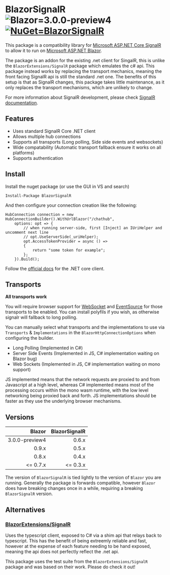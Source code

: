 # BlazorSignalR ![Blazor=3.0.0-preview4](https://img.shields.io/badge/Blazor-3.0.0--preview4-informational.svg) [![NuGet=BlazorSignalR](https://img.shields.io/badge/NuGet-BlazorSignalR-informational.svg)](https://www.nuget.org/packages/BlazorSignalR)
This package is a compatibility library for [Microsoft ASP.NET Core SignalR](https://github.com/aspnet/SignalR) to allow it to run on [Microsoft ASP.NET Blazor](https://github.com/aspnet/Blazor).

The package is an addon for the existing .net client for SingalR, this is unlike the ```BlazorExtensions/SignalR``` package which emulates the c# api. This package instead works by replacing the transport mechanics, meaning the front facing SignalR api is still the standard .net one. The benefits of this setup is that as SignalR changes, this package takes little maintenance, as it only replaces the transport mechanisms, which are unlikely to change.

For more information about SignalR development, please check [SignalR documentation](https://docs.microsoft.com/en-us/aspnet/core/signalr/introduction?view=aspnetcore-2.1).

## Features

- Uses standard SignalR Core .NET client
- Allows multiple hub connections
- Supports all transports (Long polling, Side side events and websockets)
- Wide compatability (Automatic transport fallback ensure it works on all platforms)
- Supports authentication

## Install

Install the nuget package (or use the GUI in VS and search)
```
Install-Package BlazorSignalR
```

And then configure your connection creation like the following:

```
HubConnection connection = new HubConnectionBuilder().WithUrlBlazor("/chathub",
    options: opt => {
	    // when running server-side, first [Inject] an IUriHelper and uncomment next line
		// opt.UseServerSide(_uriHelper);
        opt.AccessTokenProvider = async () =>
        {
            return "some token for example";
        };
    }).Build();
```

Follow the [official docs](https://docs.microsoft.com/en-us/aspnet/core/signalr/dotnet-client?view=aspnetcore-2.1) for the .NET core client.

## Transports
**All transports work**

You will require browser support for [WebSocket](https://caniuse.com/#feat=websockets) and [EventSource](https://caniuse.com/#feat=eventsource) for those transports to be enabled. You can install polyfils if you wish, as otherwise signalr will fallback to long polling.

You can manually select what transports and the implementations to use via ```Transports``` & ```Implementations``` in the ```BlazorHttpConnectionOptions``` when configuring the builder.

- Long Polling (Implemented in C#)
- Server Side Events (Implemented in JS, C# implementation waiting on Blazor bug)
- Web Sockets (Implemented in JS, C# implementation waiting on mono support)

JS implemented means that the network requests are proxied to and from Javascript at a high level, whereas C# implemented means most of the processing occurs within the mono wasm runtime, with the low level networking being proxied back and forth. JS implementations should be faster as they use the underlying browser mechanisms.

## Versions
| Blazor         | BlazorSignalR |
| --------------:| -------------:|
| 3.0.0-preview4 |     0.6.x     |
|     0.9.x      |     0.5.x     |
|     0.8.x      |     0.4.x     |
| <=  0.7.x      | <=  0.3.x     |

The version of ```BlazorSignalR``` is tied lightly to the version of ```Blazor``` you are running. Generally the package is forwards compatible, however ```Blazor``` does have breaking changes once in a while, requiring a breaking ```BlazorSignalR``` version.

## Alternatives

### [BlazorExtensions/SignalR](https://github.com/BlazorExtensions/SignalR)
Uses the typescript client, exposed to C# via a shim api that relays back to typescript. This has the benefit of being extreemly reliable and fast, however at the expense of each feature needing to be hand exposed, meaning the api does not perfectly reflect the .net api. 

This package uses the test suite from the ```BlazorExtensions/SignalR``` package and was based on their work. Please do check it out!

